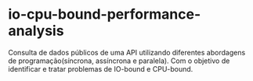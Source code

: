 # io-cpu-bound-performance-analysis
Consulta de dados públicos de uma API utilizando diferentes abordagens de programação(síncrona, assíncrona e paralela). Com o objetivo de identificar e  tratar problemas de IO-bound e CPU-bound.
